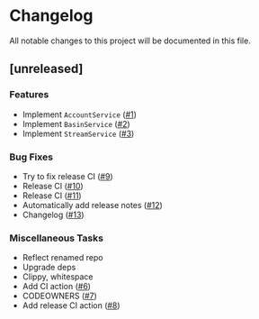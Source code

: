 # Changelog

All notable changes to this project will be documented in this file.

## [unreleased]

### Features

- Implement `AccountService` ([#1](https://github.com/s2-streamstore/s2-cli/issues/1))
- Implement `BasinService` ([#2](https://github.com/s2-streamstore/s2-cli/issues/2))
- Implement `StreamService` ([#3](https://github.com/s2-streamstore/s2-cli/issues/3))

### Bug Fixes

- Try to fix release CI ([#9](https://github.com/s2-streamstore/s2-cli/issues/9))
- Release CI ([#10](https://github.com/s2-streamstore/s2-cli/issues/10))
- Release CI ([#11](https://github.com/s2-streamstore/s2-cli/issues/11))
- Automatically add release notes ([#12](https://github.com/s2-streamstore/s2-cli/issues/12))
- Changelog ([#13](https://github.com/s2-streamstore/s2-cli/issues/13))

### Miscellaneous Tasks

- Reflect renamed repo
- Upgrade deps
- Clippy, whitespace
- Add CI action ([#6](https://github.com/s2-streamstore/s2-cli/issues/6))
- CODEOWNERS ([#7](https://github.com/s2-streamstore/s2-cli/issues/7))
- Add release CI action ([#8](https://github.com/s2-streamstore/s2-cli/issues/8))

<!-- generated by git-cliff -->
